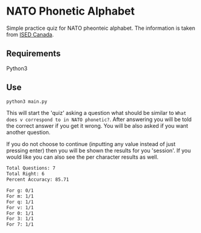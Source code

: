 # NATO Phonetic Alphabet

Simple practice quiz for NATO pheonteic alphabet. The information is taken from [ISED Canada](https://ised-isde.canada.ca/site/spectrum-management-telecommunications/en/licences-and-certificates/radiocom-information-circulars-ric/ric-21-study-guide-restricted-operator-certificate-aeronautical-qualification-roc). 

## Requirements

Python3

## Use

```bash
python3 main.py
```

This will start the 'quiz' asking a question what should be similar to `What does v correspond to in NATO phonetic?`. After answering you will be told the correct answer if you get it wrong. You will be also asked if you want another question.

If you do not choose to continue (inputting any value instead of just pressing enter) then you will be shown the results for you 'session'. If you would like you can also see the per character results as well.

```bash
Total Questions: 7
Total Right: 6
Percent Accuracy: 85.71
```

```bash
For g: 0/1
For m: 1/1
For q: 1/1
For v: 1/1
For 0: 1/1
For 3: 1/1
For 7: 1/1
```
